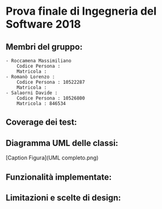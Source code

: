 # Prova finale di Ingegneria del Software 2018 
 
## Membri del gruppo:	

	- Roccamena Massimiliano
		Codice Persona :
		Matricola :
	- Romanò Lorenzo : 
		Codice Persona : 10522287
		Matricola : 
	- Salaorni Davide :
		Codice Persona : 10526800
		Matricola : 846534
	
## Coverage dei test:





## Diagramma UML delle classi:
[Caption Figura](UML completo.png)



## Funzionalità implementate: 



## Limitazioni e scelte di design:  
